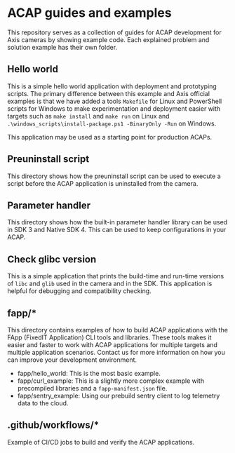 # ACAP guides and examples
This repository serves as a collection of guides for ACAP development for Axis cameras by showing example code. Each explained problem and solution example has their own folder.

## Hello world
This is a simple hello world application with deployment and prototyping scripts. The primary difference between this example and Axis official examples is that we have added a tools `Makefile` for Linux and PowerShell scripts for Windows to make experimentation and deployment easier with targets such as `make install` and `make run` on Linux and `.\windows_scripts\install-package.ps1 -BinaryOnly -Run` on Windows.

This application may be used as a starting point for production ACAPs.

## Preuninstall script
This directory shows how the preuninstall script can be used to execute a script before the ACAP application is uninstalled from the camera.

## Parameter handler
This directory shows how the built-in parameter handler library can be used in SDK 3 and Native SDK 4. This can be used to keep configurations in your ACAP.

## Check glibc version
This is a simple application that prints the build-time and run-time versions of `libc` and `glib` used in the camera and in the SDK. This application is helpful for debugging and compatibility checking.

## fapp/*
This directory contains examples of how to build ACAP applications with the FApp (FixedIT Application) CLI tools and libraries. These tools makes it easier and faster to work with ACAP applications for multiple targets and multiple application scenarios. Contact us for more information on how you can improve your development environment.

- fapp/hello_world: This is the most basic example.
- fapp/curl_example: This is a slightly more complex example with precompiled libraries and a `fapp-manifest.json` file.
- fapp/sentry_example: Using our prebuild sentry client to log telemetry data to the cloud.

## .github/workflows/*
Example of CI/CD jobs to build and verify the ACAP applications.
